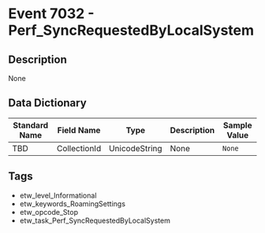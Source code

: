 # Event 7032 - Perf_SyncRequestedByLocalSystem

## Description
None

## Data Dictionary
|Standard Name|Field Name|Type|Description|Sample Value|
|---|---|---|---|---|
|TBD|CollectionId|UnicodeString|None|`None`|

## Tags
* etw_level_Informational
* etw_keywords_RoamingSettings
* etw_opcode_Stop
* etw_task_Perf_SyncRequestedByLocalSystem